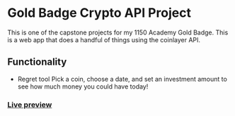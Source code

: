 # Gold Badge Crypto API Project
This is one of the capstone projects for my 1150 Academy Gold Badge. This is a web app that does a handful of things using the coinlayer API. 

## Functionality
- Regret tool
  Pick a coin, choose a date, and set an investment amount to see how much money you could have today!

### [Live preview](https://ryantuckern.github.io/crypto-api-project/)
